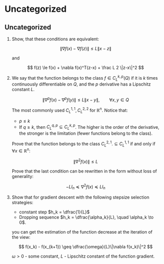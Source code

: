 # Uncategorized


## Uncategorized

1.  Show, that these conditions are equivalent:

    $$
      \|\nabla f(x) - \nabla f(z) \| \le L \|x-z\| 
     $$

    and

    $$
     f(z) \le f(x) + \nabla f(x)^T(z-x) + \frac L 2 \|z-x\|^2
     $$

2.  We say that the function belongs to the class $f  \in C^{k,p}_L (Q)$
    if it is $k$ times continuously differentiable on $Q$, and the $p$
    derivative has a Lipschitz constant $L$.

    $$
     \|\nabla^p f(x) - \nabla^p f(y)\| \leq L \|x-y\|, \qquad \forall x,y \in Q
     $$

    The most commonly used $C_L^{1,1}, C_L^{2,2}$ for $\mathbb{R}^n$.
    Notice that:

    - $p \leq k$
    - If $q \geq k$, then $C_L^{q,p} \subseteq C_L^{k,p}$. The higher is
      the order of the derivative, the stronger is the limitation (fewer
      functions belong to the class).

    Prove that the function belongs to the class
    $C_L^{2,1}. \subseteq C_L^{1,1}$ if and only if
    $\forall x \in \mathbb{R}^n$:

    $$
     \|\nabla^2 f(x)\| \leq L
     $$

    Prove that the last condition can be rewritten in the form without
    loss of generality:

    $$
     -L I_n \preceq \nabla^2 f(x) \preceq L I_n
     $$

3.  Show that for gradient descent with the following stepsize selection
    strategies:

    - constant step $h_k = \dfrac{1}{L}$
    - Dropping sequence
      $h_k = \dfrac{\alpha_k}{L}, \quad \alpha_k \to 0$.

    you can get the estimation of the function decrease at the iteration
    of the view:

    $$
     f(x_k) - f(x_{k+1}) \geq \dfrac{\omega}{L}\|\nabla f(x_k)\|^2
     $$

    $\omega > 0$ - some constant, $L$ - Lipschitz constant of the
    function gradient.
